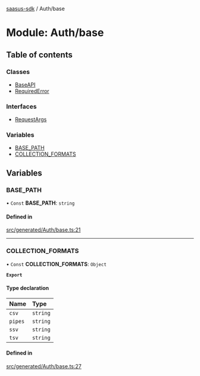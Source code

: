 [saasus-sdk](../README.md) / Auth/base

# Module: Auth/base

## Table of contents

### Classes

- [BaseAPI](../classes/Auth_base.BaseAPI.md)
- [RequiredError](../classes/Auth_base.RequiredError.md)

### Interfaces

- [RequestArgs](../interfaces/Auth_base.RequestArgs.md)

### Variables

- [BASE\_PATH](Auth_base.md#base_path)
- [COLLECTION\_FORMATS](Auth_base.md#collection_formats)

## Variables

### BASE\_PATH

• `Const` **BASE\_PATH**: `string`

#### Defined in

[src/generated/Auth/base.ts:21](https://github.com/saasus-platform/saasus-sdk-javascript/blob/6b95732/src/generated/Auth/base.ts#L21)

___

### COLLECTION\_FORMATS

• `Const` **COLLECTION\_FORMATS**: `Object`

**`Export`**

#### Type declaration

| Name | Type |
| :------ | :------ |
| `csv` | `string` |
| `pipes` | `string` |
| `ssv` | `string` |
| `tsv` | `string` |

#### Defined in

[src/generated/Auth/base.ts:27](https://github.com/saasus-platform/saasus-sdk-javascript/blob/6b95732/src/generated/Auth/base.ts#L27)
